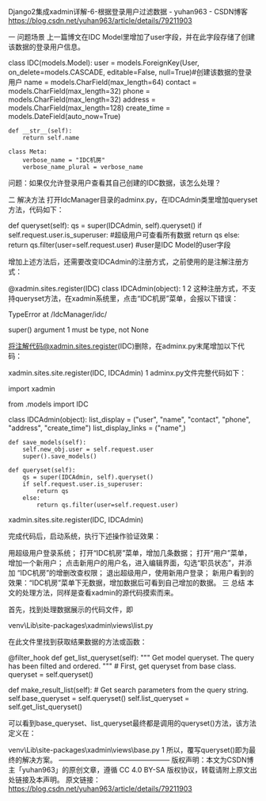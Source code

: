Django2集成xadmin详解-6-根据登录用户过滤数据 - yuhan963 - CSDN博客 https://blog.csdn.net/yuhan963/article/details/79211903

一 问题场景
上一篇博文在IDC Model里增加了user字段，并在此字段存储了创建该数据的登录用户信息。

class IDC(models.Model):
    user = models.ForeignKey(User, on_delete=models.CASCADE, editable=False, null=True)#创建该数据的登录用户
    name = models.CharField(max_length=64)
    contact = models.CharField(max_length=32)
    phone = models.CharField(max_length=32)
    address = models.CharField(max_length=128)
    create_time = models.DateField(auto_now=True)

    def __str__(self):
        return self.name

    class Meta:
        verbose_name = "IDC机房"
        verbose_name_plural = verbose_name

问题：如果仅允许登录用户查看其自己创建的IDC数据，该怎么处理？

二 解决方法
打开IdcManager目录的adminx.py，在IDCAdmin类里增加queryset方法，代码如下：

def queryset(self):
        qs = super(IDCAdmin, self).queryset()
        if self.request.user.is_superuser: #超级用户可查看所有数据
            return qs
        else:
            return qs.filter(user=self.request.user) #user是IDC Model的user字段

增加上述方法后，还需要改变IDCAdmin的注册方式，之前使用的是注解注册方式：

@xadmin.sites.register(IDC)
class IDCAdmin(object):
1
2
这种注册方式，不支持queryset方法，在xadmin系统里，点击“IDC机房”菜单，会报以下错误：

TypeError at /IdcManager/idc/

super() argument 1 must be type, not None

将注解代码@xadmin.sites.register(IDC)删除，在adminx.py末尾增加以下代码：

xadmin.sites.site.register(IDC, IDCAdmin)
1
adminx.py文件完整代码如下：

import xadmin

from .models import IDC


class IDCAdmin(object):
    list_display = ("user", "name", "contact", "phone", "address", "create_time")
    list_display_links = ("name",)

    def save_models(self):
        self.new_obj.user = self.request.user
        super().save_models()

    def queryset(self):
        qs = super(IDCAdmin, self).queryset()
        if self.request.user.is_superuser:
            return qs
        else:
            return qs.filter(user=self.request.user)


xadmin.sites.site.register(IDC, IDCAdmin)

完成代码后，启动系统，执行下述操作验证效果：

用超级用户登录系统；
打开“IDC机房”菜单，增加几条数据；
打开“用户”菜单，增加一个新用户；
点击新用户的用户名，进入编辑界面，勾选“职员状态”，并添加 “IDC机房”的增删改查权限；
退出超级用户，使用新用户登录；
新用户看到的效果：“IDC机房”菜单下无数据，增加数据后可看到自己增加的数据。
三 总结
本文的处理方法，同样是查看xadmin的源代码摸索而来。

首先，找到处理数据展示的代码文件，即

venv\Lib\site-packages\xadmin\views\list.py

在此文件里找到获取结果数据的方法或函数：

@filter_hook
def get_list_queryset(self):
    """
    Get model queryset. The query has been filted and ordered.
    """
    # First, get queryset from base class.
    queryset = self.queryset()


def make_result_list(self):
    # Get search parameters from the query string.
    self.base_queryset = self.queryset()
    self.list_queryset = self.get_list_queryset()

可以看到base_queryset、list_queryset最终都是调用的queryset()方法，该方法定义在：

venv\Lib\site-packages\xadmin\views\base.py
1
所以，覆写queryset()即为最终的解决方案。
————————————————
版权声明：本文为CSDN博主「yuhan963」的原创文章，遵循 CC 4.0 BY-SA 版权协议，转载请附上原文出处链接及本声明。
原文链接：https://blog.csdn.net/yuhan963/article/details/79211903